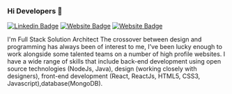 ### Hi Developers 👋

[![Linkedin Badge](https://img.shields.io/badge/-SainathVasagiri-blue?style=flat-square&logo=Linkedin&logoColor=white&link=https://www.linkedin.com/in/vasagiri-sainath-958723183/)](https://www.linkedin.com/in/vasagiri-sainath-958723183/)
[![Website Badge](https://img.shields.io/badge/WebSite-SainathVasagiri-green)](https://sainath-vasagiri.github.io/Profile-Web/)
[![Website Badge](https://img.shields.io/badge/StackOverflow-SainathVasagiri-yellow)](https://stackoverflow.com/users/17940883/sainath-vasagiri)

I'm
Full Stack Solution Architect
The crossover between design and programming has always been of interest to me, I've been lucky enough to work alongside some talented teams on a number of high profile websites. I have a wide range of skills that include back-end development using open source technologies (NodeJs, Java), design (working closely with designers), front-end development (React, ReactJs, HTML5, CSS3, Javascript),database(MongoDB).

